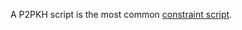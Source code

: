 <!-- TITLE: P2PKH -->
<!-- SUBTITLE: Pay to Public Key Hash (script) -->

A P2PKH script is the most common [constraint script](/glossary/constraint_script).